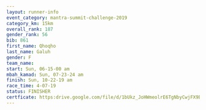 ```yaml
---
layout: runner-info 
event_category: mantra-summit-challenge-2019 
category_km: 15km 
overall_rank: 187
gender_rank: 56
bib: 861
first_name: Qhoqho
last_name: Galuh
gender: F
team_name: 
start: Sun, 06-15-00 am
mbah_kamad: Sun, 07-23-24 am
finish: Sun, 10-22-19 am
race_time: 4-07-19
status: FINISHER
certficate: https:drive.google.com/file/d/1bUkz_JoHWmeolrE6TgNbyCwjFX9BbWFb/view?usp=sharing
---
```

